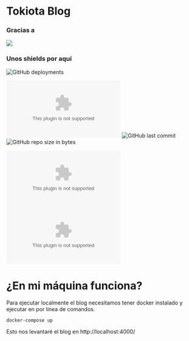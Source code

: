 # Tokiota Blog
### Gracias a
<a href="https://github.com/Tokiota/tokiota.github.com/graphs/contributors">
  <img src="https://contrib.rocks/image?repo=Tokiota/tokiota.github.com" />
</a>


### Unos shields por aquí
![GitHub deployments](https://img.shields.io/github/deployments/tokiota/tokiota.github.com/github-pages)

![GitHub contributors](https://img.shields.io/github/contributors/tokiota/tokiota.github.com)
![GitHub last commit](https://img.shields.io/github/last-commit/tokiota/tokiota.github.com.svg)
![GitHub repo size in bytes](https://img.shields.io/github/repo-size/tokiota/tokiota.github.com.svg)

![GitHub language count](https://img.shields.io/github/languages/count/tokiota/tokiota.github.com)
![GitHub top language](https://img.shields.io/github/languages/top/tokiota/tokiota.github.com)


# ¿En mi máquina funciona?
Para ejecutar localmente el blog necesitamos tener docker instalado y ejecutar en por línea de comandos.
```
docker-compose up 
``` 
Esto nos levantaré el blog en http://localhost:4000/

